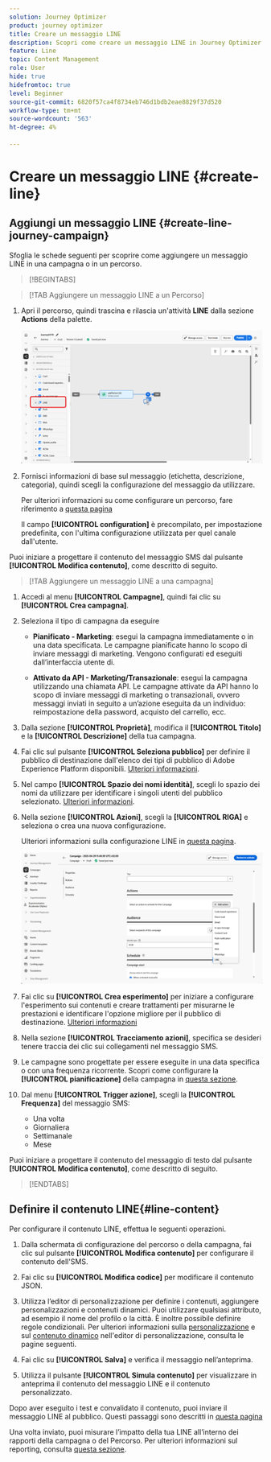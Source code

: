 ```yaml
---
solution: Journey Optimizer
product: journey optimizer
title: Creare un messaggio LINE
description: Scopri come creare un messaggio LINE in Journey Optimizer
feature: Line
topic: Content Management
role: User
hide: true
hidefromtoc: true
level: Beginner
source-git-commit: 6820f57ca4f8734eb746d1bdb2eae8829f37d520
workflow-type: tm+mt
source-wordcount: '563'
ht-degree: 4%

---
```


# Creare un messaggio LINE {#create-line}

## Aggiungi un messaggio LINE {#create-line-journey-campaign}

Sfoglia le schede seguenti per scoprire come aggiungere un messaggio LINE in una campagna o in un percorso.

>[!BEGINTABS]

>[!TAB Aggiungere un messaggio LINE a un Percorso]

1. Apri il percorso, quindi trascina e rilascia un&#39;attività **LINE** dalla sezione **Actions** della palette.

   ![](assets/jo-line-1.png)

1. Fornisci informazioni di base sul messaggio (etichetta, descrizione, categoria), quindi scegli la configurazione del messaggio da utilizzare.

   Per ulteriori informazioni su come configurare un percorso, fare riferimento a [questa pagina](../building-journeys/journey-gs.md)

   Il campo **[!UICONTROL configuration]** è precompilato, per impostazione predefinita, con l&#39;ultima configurazione utilizzata per quel canale dall&#39;utente.

Puoi iniziare a progettare il contenuto del messaggio SMS dal pulsante **[!UICONTROL Modifica contenuto]**, come descritto di seguito.

>[!TAB Aggiungere un messaggio LINE a una campagna]

1. Accedi al menu **[!UICONTROL Campagne]**, quindi fai clic su **[!UICONTROL Crea campagna]**.

1. Seleziona il tipo di campagna da eseguire

   * **Pianificato - Marketing**: esegui la campagna immediatamente o in una data specificata. Le campagne pianificate hanno lo scopo di inviare messaggi di marketing. Vengono configurati ed eseguiti dall’interfaccia utente di.

   * **Attivato da API - Marketing/Transazionale**: esegui la campagna utilizzando una chiamata API. Le campagne attivate da API hanno lo scopo di inviare messaggi di marketing o transazionali, ovvero messaggi inviati in seguito a un’azione eseguita da un individuo: reimpostazione della password, acquisto del carrello, ecc.

1. Dalla sezione **[!UICONTROL Proprietà]**, modifica il **[!UICONTROL Titolo]** e la **[!UICONTROL Descrizione]** della tua campagna.

1. Fai clic sul pulsante **[!UICONTROL Seleziona pubblico]** per definire il pubblico di destinazione dall&#39;elenco dei tipi di pubblico di Adobe Experience Platform disponibili. [Ulteriori informazioni](../audience/about-audiences.md).

1. Nel campo **[!UICONTROL Spazio dei nomi identità]**, scegli lo spazio dei nomi da utilizzare per identificare i singoli utenti del pubblico selezionato. [Ulteriori informazioni](../event/about-creating.md#select-the-namespace).

1. Nella sezione **[!UICONTROL Azioni]**, scegli la **[!UICONTROL RIGA]** e seleziona o crea una nuova configurazione.

   Ulteriori informazioni sulla configurazione LINE in [questa pagina](line-configuration.md).

   ![](assets/campaign-line-1.png)

1. Fai clic su **[!UICONTROL Crea esperimento]** per iniziare a configurare l&#39;esperimento sui contenuti e creare trattamenti per misurarne le prestazioni e identificare l&#39;opzione migliore per il pubblico di destinazione. [Ulteriori informazioni](../content-management/content-experiment.md)

1. Nella sezione **[!UICONTROL Tracciamento azioni]**, specifica se desideri tenere traccia dei clic sui collegamenti nel messaggio SMS.

1. Le campagne sono progettate per essere eseguite in una data specifica o con una frequenza ricorrente. Scopri come configurare la **[!UICONTROL pianificazione]** della campagna in [questa sezione](../campaigns/create-campaign.md#schedule).

1. Dal menu **[!UICONTROL Trigger azione]**, scegli la **[!UICONTROL Frequenza]** del messaggio SMS:

   * Una volta
   * Giornaliera
   * Settimanale
   * Mese

Puoi iniziare a progettare il contenuto del messaggio di testo dal pulsante **[!UICONTROL Modifica contenuto]**, come descritto di seguito.

>[!ENDTABS]

## Definire il contenuto LINE{#line-content}

Per configurare il contenuto LINE, effettua le seguenti operazioni.

1. Dalla schermata di configurazione del percorso o della campagna, fai clic sul pulsante **[!UICONTROL Modifica contenuto]** per configurare il contenuto dell&#39;SMS.

1. Fai clic su **[!UICONTROL Modifica codice]** per modificare il contenuto JSON.

1. Utilizza l’editor di personalizzazione per definire i contenuti, aggiungere personalizzazioni e contenuti dinamici. Puoi utilizzare qualsiasi attributo, ad esempio il nome del profilo o la città. È inoltre possibile definire regole condizionali. Per ulteriori informazioni sulla [personalizzazione](../personalization/personalize.md) e sul [contenuto dinamico](../personalization/get-started-dynamic-content.md) nell&#39;editor di personalizzazione, consulta le pagine seguenti.

1. Fai clic su **[!UICONTROL Salva]** e verifica il messaggio nell’anteprima.

1. Utilizza il pulsante **[!UICONTROL Simula contenuto]** per visualizzare in anteprima il contenuto del messaggio LINE e il contenuto personalizzato.

Dopo aver eseguito i test e convalidato il contenuto, puoi inviare il messaggio LINE al pubblico. Questi passaggi sono descritti in [questa pagina](send-line.md)

Una volta inviato, puoi misurare l’impatto della tua LINE all’interno dei rapporti della campagna o del Percorso. Per ulteriori informazioni sul reporting, consulta [questa sezione](../reports/campaign-global-report-cja.md).


